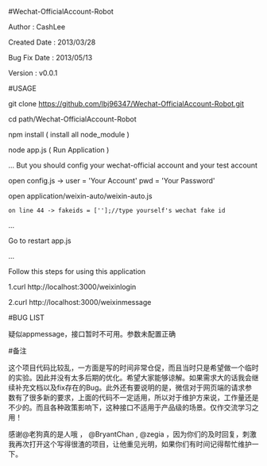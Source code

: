#Wechat-OfficialAccount-Robot

  Author : CashLee

  Created Date : 2013/03/28

  Bug Fix Date : 2013/05/13

  Version : v0.0.1

#USAGE

  git clone https://github.com/lbj96347/Wechat-OfficialAccount-Robot.git

  cd path/Wechat-OfficialAccount-Robot

  npm install ( install all node_module )

  node app.js ( Run Application )

  ... But you should config your wechat-official account and your test account

  open config.js -> user = 'Your Account' pwd = 'Your Password'

  open application/weixin-auto/weixin-auto.js 

    on line 44 -> fakeids = [''];//type yourself's wechat fake id

  ...

  Go to restart app.js

  ...

  Follow this steps for using this application

  1.curl http://localhost:3000/weixinlogin 

  2.curl http://localhost:3000/weixinmessage

#BUG LIST

  疑似appmessage，接口暂时不可用。参数未配置正确

#备注

  这个项目代码比较乱，一方面是写的时间非常仓促，而且当时只是希望做一个临时的实验。因此并没有太多后期的优化。希望大家能够谅解。如果需求大的话我会继续补充文档以及fix存在的Bug。此外还有要说明的是，微信对于网页端的请求参数有了很多新的要求，上面的代码不一定适用，所以对于维护方来说，工作量还是不少的。而且各种政策影响下，这种接口不适用于产品级的场景。仅作交流学习之用！

感谢@老狗真的是人哦 ， @BryantChan , @zegia ，因为你们的及时回复，刺激我再次打开这个写得很渣的项目，让他重见光明，如果你们有时间记得帮忙维护一下。
